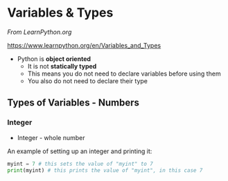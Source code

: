 # Variables & Types

*From LearnPython.org*

https://www.learnpython.org/en/Variables_and_Types

* Python is **object oriented**
  * It is not **statically typed**
  * This means you do not need to declare variables before using them
  * You also do not need to declare their type

## Types of Variables - Numbers

### Integer 

* Integer - whole number

An example of setting up an integer and printing it:

```python
myint = 7 # this sets the value of "myint" to 7
print(myint) # this prints the value of "myint", in this case 7
```




